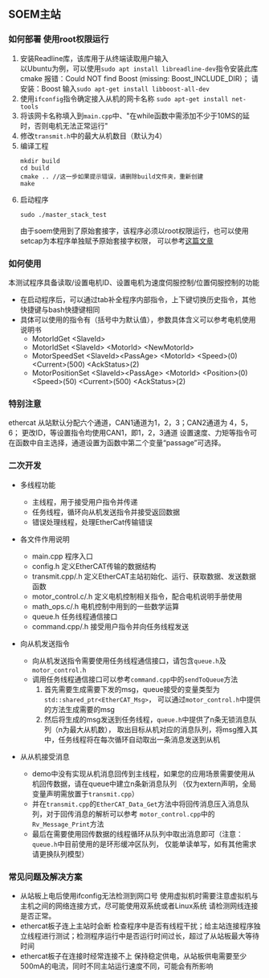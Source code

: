 <!--
 * @Description: 主站使用说明
 * @Version: 3.0
 * @Author: Kx Zhang, BismarckOfficial
 * @Date: 2022-11-12 23:34
 * @LastEditTime: 2022-11-21 22:24
-->
## <a id="SOEM"></a>SOEM主站
### 如何部署 使用root权限运行
1. 安装Readline库，该库用于从终端读取用户输入  
   以Ubuntu为例，可以使用`sudo apt install libreadline-dev`指令安装此库
   cmake 报错：Could NOT find Boost (missing: Boost_INCLUDE_DIR)；
   请安装：Boost 输入`sudo apt-get install libboost-all-dev`
2. 使用`ifconfig`指令确定接入从机的网卡名称  `sudo apt-get install net-tools`
3. 将该网卡名称填入到`main.cpp`中、"在while函数中需添加不少于10MS的延时，否则电机无法正常运行"
4. 修改`transmit.h`中的最大从机数目（默认为4）
5. 编译工程
    ```shell
   mkdir build
   cd build
   cmake .. //这一步如果提示错误，请删除build文件夹，重新创建
   make
    ```
6. 启动程序
    ```shell
   sudo ./master_stack_test
   ```
   由于soem使用到了原始套接字，该程序必须以root权限运行，也可以使用setcap为本程序单独赋予原始套接字权限，
   可以参考[这篇文章](https://squidarth.com/networking/systems/rc/2018/05/28/using-raw-sockets.html)

### 如何使用
本测试程序具备读取/设置电机ID、设置电机为速度伺服控制/位置伺服控制的功能  
* 在启动程序后，可以通过tab补全程序内部指令，上下键切换历史指令，其他快捷键与bash快捷键相同
* 具体可以使用的指令有（括号中为默认值），参数具体含义可以参考电机使用说明书
  * MotorIdGet \<SlaveId\>
  * MotorIdSet \<SlaveId\> \<MotorId\> \<NewMotorId\>
  * MotorSpeedSet \<SlaveId\>\<PassAge> \<MotorId\> \<Speed\>(0) \<Current\>(500) \<AckStatus\>(2)
  * MotorPositionSet \<SlaveId\>\<PassAge> \<MotorId\> \<Position\>(0) \<Speed\>(50) \<Current\>(500) \<AckStatus\>(2)

### 特别注意
ethercat 从站默认分配六个通道，CAN1通道为1，2，3；CAN2通道为 4，5，6；
更改ID，等设置指令均使用CAN1，即1，2，3通道
设置速度、力矩等指令可在函数中自主选择，通道设置为函数中第二个变量“passage”可选择。

### 二次开发
* 多线程功能
  * 主线程，用于接受用户指令并传递
  * 任务线程，循环向从机发送指令并接受返回数据
  * 错误处理线程，处理EtherCat传输错误

* 各文件作用说明
  * main.cpp 程序入口
  * config.h 定义EtherCAT传输的数据结构
  * transmit.cpp/.h 定义EtherCAT主站初始化、运行、获取数据、发送数据函数
  * motor_control.c/.h 定义电机控制相关指令，配合电机说明手册使用
  * math_ops.c/.h 电机控制中用到的一些数学运算
  * queue.h 任务线程通信接口
  * command.cpp/.h 接受用户指令并向任务线程发送

* 向从机发送指令
  * 向从机发送指令需要使用任务线程通信接口，请包含`queue.h`及`motor_control.h`
  * 调用任务线程通信接口可以参考`command.cpp`中的`sendToQueue`方法
    1. 首先需要生成需要下发的msg，queue接受的变量类型为`std::shared_ptr<EtherCAT_Msg>`，
      可以通过`motor_control.h`中提供的方法生成需要的msg
    2. 然后将生成的msg发送到任务线程，`queue.h`中提供了n条无锁消息队列（n为最大从机数），
      取出目标从机对应的消息队列，将msg推入其中，任务线程将在每次循环自动取出一条消息发送到从机
* 从从机接受消息
  * demo中没有实现从机消息回传到主线程，如果您的应用场景需要使用从机回传数据，请在queue中建立n条新消息队列
    （仅为extern声明，全局变量声明需放置于`transmit.cpp`）
  * 并在`transmit.cpp`的`EtherCAT_Data_Get`方法中将回传消息压入消息队列，对于回传消息的解析可以参考
    `motor_control.cpp`中的`Rv_Message_Print`方法
  * 最后在需要使用回传数据的线程循环从队列中取出消息即可（注意：`queue.h`中目前使用的是环形缓冲区队列，
    仅能单读单写，如有其他需求请更换队列模型）
### 常见问题及解决方案
* 从站板上电后使用ifconfig无法检测到网口号
  使用虚拟机时需要注意虚拟机与主机之间的网络连接方式，尽可能使用双系统或者Linux系统
  请检测网线连接是否正常。
* ethercat板子连上主站时会断
  检查程序中是否有线程干扰；给主站连接程序独立线程进行测试；检测程序运行中是否运行时间过长，超过了从站板最大等待时间
* ethercat板子在连接时经常连接不上
  保持稳定供电，从站板供电需要至少500mA的电流，同时不同主站运行速度不同，可能会有所影响

